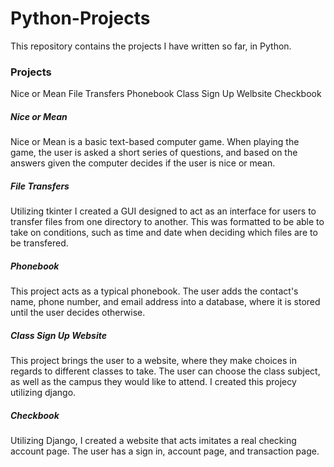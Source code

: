 # Python-Projects

This repository contains the projects I have written so far, in Python. 

<h3>Projects</h3>
  Nice or Mean
  File Transfers
  Phonebook
  Class Sign Up Welbsite
  Checkbook

<h5>Nice or Mean</h5>
  Nice or Mean is a basic text-based computer game. When playing the game, the user is asked a short series of questions, and based on the answers given the computer decides if the user is nice or mean.

<h5>File Transfers</h5>
  Utilizing tkinter I created a GUI designed to act as an interface for users to transfer files from one directory to another. This was formatted to be able to take on  conditions, such as time and date when deciding which files are to be transfered. 

<h5>Phonebook</h5>
  This project acts as a typical phonebook. The user adds the contact's name, phone number, and email address into a database, where it is stored until the user decides otherwise.

<h5>Class Sign Up Website</h5>
This project brings the user to a website, where they make choices in regards to different classes to take. The user can choose the class subject, as well as the campus they would like to attend. I created this projecy utilizing django.

<h5>Checkbook</h5>
  Utilizing Django, I created a website that acts imitates a real checking account page. The user has a sign in, account page, and transaction page.
  
  
